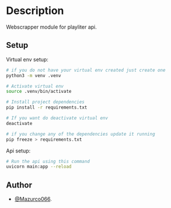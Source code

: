 # Description

Webscrapper module for playliter api.

## Setup

Virtual env setup:

```sh
# if you do not have your virtual env created just create one
python3 -m venv .venv

# Activate virtual env
source .venv/bin/activate

# Install project dependencies
pip install -r requirements.txt

# If you want do deactivate virtual env
deactivate

# if you change any of the dependencies update it running
pip freeze > requirements.txt
```

Api setup:

```sh
# Run the api using this command
uvicorn main:app --reload
```

## Author

* [@Mazurco066](https://github.com/Mazurco066).